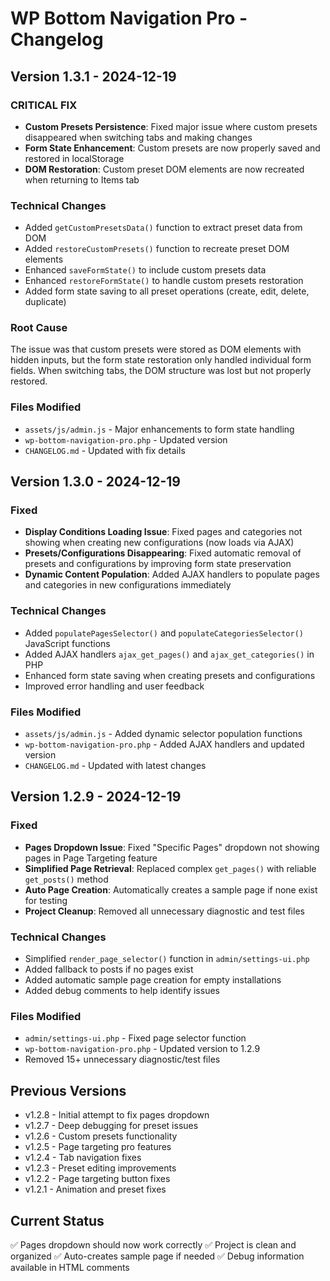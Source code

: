 # WP Bottom Navigation Pro - Changelog

## Version 1.3.1 - 2024-12-19
### CRITICAL FIX
- **Custom Presets Persistence**: Fixed major issue where custom presets disappeared when switching tabs and making changes
- **Form State Enhancement**: Custom presets are now properly saved and restored in localStorage
- **DOM Restoration**: Custom preset DOM elements are now recreated when returning to Items tab

### Technical Changes
- Added `getCustomPresetsData()` function to extract preset data from DOM
- Added `restoreCustomPresets()` function to recreate preset DOM elements
- Enhanced `saveFormState()` to include custom presets data
- Enhanced `restoreFormState()` to handle custom presets restoration
- Added form state saving to all preset operations (create, edit, delete, duplicate)

### Root Cause
The issue was that custom presets were stored as DOM elements with hidden inputs, but the form state restoration only handled individual form fields. When switching tabs, the DOM structure was lost but not properly restored.

### Files Modified
- `assets/js/admin.js` - Major enhancements to form state handling
- `wp-bottom-navigation-pro.php` - Updated version
- `CHANGELOG.md` - Updated with fix details

## Version 1.3.0 - 2024-12-19
### Fixed
- **Display Conditions Loading Issue**: Fixed pages and categories not showing when creating new configurations (now loads via AJAX)
- **Presets/Configurations Disappearing**: Fixed automatic removal of presets and configurations by improving form state preservation
- **Dynamic Content Population**: Added AJAX handlers to populate pages and categories in new configurations immediately

### Technical Changes
- Added `populatePagesSelector()` and `populateCategoriesSelector()` JavaScript functions
- Added AJAX handlers `ajax_get_pages()` and `ajax_get_categories()` in PHP
- Enhanced form state saving when creating presets and configurations
- Improved error handling and user feedback

### Files Modified
- `assets/js/admin.js` - Added dynamic selector population functions
- `wp-bottom-navigation-pro.php` - Added AJAX handlers and updated version
- `CHANGELOG.md` - Updated with latest changes

## Version 1.2.9 - 2024-12-19
### Fixed
- **Pages Dropdown Issue**: Fixed "Specific Pages" dropdown not showing pages in Page Targeting feature
- **Simplified Page Retrieval**: Replaced complex `get_pages()` with reliable `get_posts()` method
- **Auto Page Creation**: Automatically creates a sample page if none exist for testing
- **Project Cleanup**: Removed all unnecessary diagnostic and test files

### Technical Changes
- Simplified `render_page_selector()` function in `admin/settings-ui.php`
- Added fallback to posts if no pages exist
- Added automatic sample page creation for empty installations
- Added debug comments to help identify issues

### Files Modified
- `admin/settings-ui.php` - Fixed page selector function
- `wp-bottom-navigation-pro.php` - Updated version to 1.2.9
- Removed 15+ unnecessary diagnostic/test files

## Previous Versions
- v1.2.8 - Initial attempt to fix pages dropdown
- v1.2.7 - Deep debugging for preset issues
- v1.2.6 - Custom presets functionality
- v1.2.5 - Page targeting pro features
- v1.2.4 - Tab navigation fixes
- v1.2.3 - Preset editing improvements
- v1.2.2 - Page targeting button fixes
- v1.2.1 - Animation and preset fixes

## Current Status
✅ Pages dropdown should now work correctly
✅ Project is clean and organized
✅ Auto-creates sample page if needed
✅ Debug information available in HTML comments